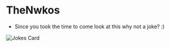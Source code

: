 # TheNwkos
- Since you took the time to come look at this why not a joke? :)

![Jokes Card](https://readme-jokes.vercel.app/api)
